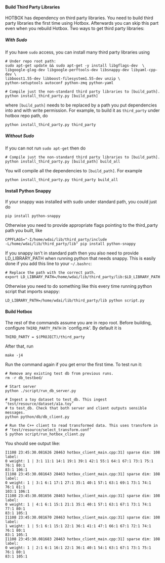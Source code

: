 #### Build Third Party Libraries
HOTBOX has dependency on third party libraries. You need to build third party
libraries the first time using Hotbox. Afterwards you can skip this part even
when you rebuild Hotbox. Two ways to get third party libraries:

##### With Sudo
If you have `sudo` access, you can install many third party libraries using
```
# Under repo root path:
sudo apt-get update && sudo apt-get -y install libgflags-dev  \
libgoogle-glog-dev libgoogle-perftools-dev libsnappy-dev libyaml-cpp-dev \
libboost1.55-dev libboost-filesystem1.55-dev unzip \
python-setuptools autoconf python-zmq python-yaml

# Compile just the non-standard third party libraries to [build_path].
python install_third_party.py [build_path]
```
where `[build_path]` needs to be replaced by a path you put dependencies into
and with write permission. For example, to build it as `third_party` under
hotbox repo path, do
```
python install_third_party.py third_party
```

##### Without Sudo
If you can not run `sudo apt-get` then do
```
# Compile just the non-standard third party libraries to [build_path].
python install_third_party.py [build_path] build_all
```
You will compile all the dependencies to `[build_path]`. For example
```
python install_third_party.py third_party build_all
```

#### Install Python Snappy

If your snappy was installed with sudo under standard path, you could just do

```
pip install python-snappy
```

Otherwise you need to provide appropriate flags pointing to the third_party
path you built, like
```
CPPFLAGS="-I/home/wdai/lib/third_party/include
-L/home/wdai/lib/third_party/lib" pip install python-snappy
```
If you snappy isn't in standard path then you also need to provide
LD_LIBRARY_PATH when running python that needs snappy. This is easily done if
you add this line to your `~/.bashrc`:
```
# Replace the path with the correct path.
export LD_LIBRARY_PATH=/home/wdai/lib/third_party/lib:$LD_LIBRARY_PATH
```
Otherwise you need to do something like this every time running python script
that imports snappy:
```
LD_LIBRARY_PATH=/home/wdai/lib/third_party/lib python script.py
```

#### Build Hotbox
The rest of the commands assume you are in repo root. Before building,
configure `THIRD_PARTY_PATH` in `config.mk'. By default it is
```
THIRD_PARTY = $(PROJECT)/third_party
```
After that, run
```
make -j4
```
Run the command again if you get error the first time. To test run it:
```
# Remove any existing test db from previous runs.
rm -r db_testbed/

# Start server
python ./script/run_db_server.py

# Ingest a toy dataset to test_db. This ingest ‘test/resource/dataset/a1a.toy’
# to test_db. Check that both server and client outputs sensible messages.
python python/db/db_client.py

# Run the C++ client to read transformed data. This uses transform in
# ‘test/resource/select_transform.conf’
$ python script/run_hotbox_client.py
```
You should see output like:
```
I1108 23:45:30.081626 28463 hotbox_client_main.cpp:31] sparse dim: 108 label:
0 weight: 1 | 3:1 11:1 14:1 19:1 39:1 42:1 55:1 64:1 67:1 73:1 75:1 76:1 80:1
83:1 106:1
I1108 23:45:30.081643 28463 hotbox_client_main.cpp:31] sparse dim: 108 label:
0 weight: 1 | 3:1 6:1 17:1 27:1 35:1 40:1 57:1 63:1 69:1 73:1 74:1 76:1 81:1
103:1 106:1
I1108 23:45:30.081656 28463 hotbox_client_main.cpp:31] sparse dim: 108 label:
0 weight: 1 | 4:1 6:1 15:1 21:1 35:1 40:1 57:1 63:1 67:1 73:1 74:1 77:1 80:1
83:1 105:1
I1108 23:45:30.081670 28463 hotbox_client_main.cpp:31] sparse dim: 108 label:
1 weight: 1 | 5:1 6:1 15:1 22:1 36:1 41:1 47:1 66:1 67:1 72:1 74:1 76:1 80:1
83:1 105:1
I1108 23:45:30.081683 28463 hotbox_client_main.cpp:31] sparse dim: 108 label:
0 weight: 1 | 2:1 6:1 16:1 22:1 36:1 40:1 54:1 63:1 67:1 73:1 75:1 76:1 80:1
83:1 105:1
```
